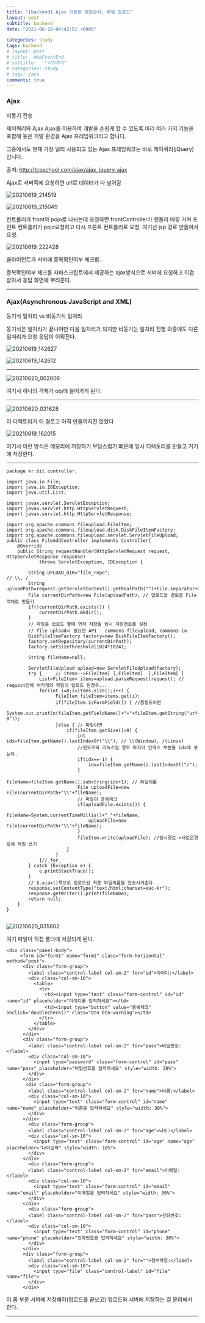 ```yaml
---
title: "[backend] Ajax 이용한 회원관리, 파일 업로드"
layout: post
subtitle: backend
date: "2021-06-18-04:42:51 +0900"

categories: study
tags: backend
# layout: post
# title:  WebFrontEnd
# subtitle:   "시작하기"
# categories: study
# tags: java
comments: true
---
```



### Ajax

비동기 전송

제이쿼리와 Ajax
Ajax를 이용하여 개발을 손쉽게 할 수 있도록 미리 여러 가지 기능을 포함해 놓은 개발 환경을 Ajax 프레임워크라고 합니다.

그중에서도 현재 가장 널리 사용되고 있는 Ajax 프레임워크는 바로 제이쿼리(jQuery)입니다.


출처: http://tcpschool.com/ajax/ajax_jquery_ajax



Ajax로 서버쪽에 요청하면 url로 데이터가 다 넘어감



![20210619_214519](/assets/20210619_214519.png)


![20210619_215049](/assets/20210619_215049.png)

컨트롤러가 front와 pojo로 나뉘는데 요청하면 frontController가 핸들러 매핑 거쳐
프런트 컨트롤러가 pojo요청하고 다시 프론트 컨트롤러로 요청, 여기선 jsp 경로 만들어서 요청.


![20210619_222428](/assets/20210619_222428.png)

클라이언트가 서버에 중복확인여부 체크함.

중복확인여부 체크를 자바스크립트에서 제공하는 ajax방식으로 서버에 요청하고 이걸 받아서 응답 화면에 뿌려준다.



-------

### Ajax(Asynchronous JavaScript and XML)

동기식 일처리 vs 비동기식 일처리


동기식은 일처리가 끝나야만 다음 일처리가 되지만 비동기는 일처리 진행 와중에도 다른 일처리가 요청 응답이 이뤄진다.


![20210619_142627](/assets/20210619_142627.png)

![20210619_142612](/assets/20210619_142612.png)




--------

![20210620_002006](/assets/20210620_002006.png)


여기서 하나의 객체가 obj에 들어가게 된다.

------

![20210620_021628](/assets/20210620_021628.png)

이 디렉토리가 이 경로고 아직 만들어지진 않았다


![20210619_162015](/assets/20210619_162015.png)

여기서 이런 방식은 메모리에 저장하기 부담스럽기 떄문에 임시 디렉토리를 만들고 거기에 저장한다.



--------------

```
package kr.bit.controller;

import java.io.File;
import java.io.IOException;
import java.util.List;

import javax.servlet.ServletException;
import javax.servlet.http.HttpServletRequest;
import javax.servlet.http.HttpServletResponse;

import org.apache.commons.fileupload.FileItem;
import org.apache.commons.fileupload.disk.DiskFileItemFactory;
import org.apache.commons.fileupload.servlet.ServletFileUpload;
public class FileAddController implements Controller{
	@Override
	public String requestHandler(HttpServletRequest request, HttpServletResponse response)
			throws ServletException, IOException {

		String UPLOAD_DIR="file_repo";                                   // \\, /
		String uploadPath=request.getServletContext().getRealPath("")+File.separator+UPLOAD_DIR;
		File currentDirPath=new File(uploadPath); // 업로드할 경로를 File객체로 만들기
		if(!currentDirPath.exists()) {
			currentDirPath.mkdir();
		}
		// 파일을 업로드 할때 먼저 저장될 임시 저장경로를 설정
		// file upload시 필요한 API - commons-fileupload, commons-io
		DiskFileItemFactory factory=new DiskFileItemFactory();
		factory.setRepository(currentDirPath);
		factory.setSizeThreshold(1024*1024);

		String fileName=null;

		ServletFileUpload upload=new ServletFileUpload(factory);
		try {     // items-->FileItem[ ],FileItem[  ],FileItem[ ]
			List<FileItem> items=upload.parseRequest(request); // request안에 여러개의 파일이 업로드 된경우...
			for(int i=0;i<items.size();i++) {
				  FileItem fileItem=items.get(i);
				  if(fileItem.isFormField()) { //폼필드이면
					  System.out.println(fileItem.getFieldName()+"="+fileItem.getString("utf-8"));
				  }else { // 파일이면
					  if(fileItem.getSize()>0) {
						  int idx=fileItem.getName().lastIndexOf("\\"); // \\(Window), /(Linux)
						  //윈도우와 리눅스일 경우 마지막 인덱스 부분을 idx에 넣는다.
						  if(idx==-1) {
							  idx=fileItem.getName().lastIndexOf("/");
						  }
						  fileName=fileItem.getName().substring(idx+1); // 파일이름
						  File uploadFile=new File(currentDirPath+"\\"+fileName);
						  // 파일이 중복체크
						  if(uploadFile.exists()) {
							  fileName=System.currentTimeMillis()+"_"+fileName;
							  uploadFile=new File(currentDirPath+"\\"+fileName);
						  }
						  fileItem.write(uploadFile); //임시경로->새로운경로에 파일 쓰기
					  }
				  }
			}//_for_
		} catch (Exception e) {
			e.printStackTrace();
		}
		// $.ajax()쪽으로 업로드된 최종 파일이름을 전송시켜준다.
		response.setContentType("text/html;charset=euc-kr");
		response.getWriter().print(fileName);		
		return null;
	}
}


```

![20210620_035602](/assets/20210620_035602.png)

여기 파일이 직접 폴더에 저장되게 된다.


```
<div class="panel-body">
     <form id="form1" name="form1" class="form-horizontal" method="post">
	  <div class="form-group">
	    <label class="control-label col-sm-2" for="id">아이디:</label>
	    <div class="col-sm-10">
	      <table>
	        <tr>
	          <td><input type="text" class="form-control" id="id" name="id" placeholder="아이디를 입력하세요"></td>
	          <td><input type="button" value="중복체크" onclick="doublecheck()" class="btn btn-warning"></td>
	        </tr>	        
	      </table>
	    </div>
	  </div>
	  <div class="form-group">
	    <label class="control-label col-sm-2" for="pass">비밀번호:</label>
	    <div class="col-sm-10">
	      <input type="password" class="form-control" id="pass" name="pass" placeholder="비밀번호를 입력하세요" style="width: 30%">
	    </div>
	  </div>
	   <div class="form-group">
	    <label class="control-label col-sm-2" for="name">이름:</label>
	    <div class="col-sm-10">
	      <input type="text" class="form-control" id="name" name="name" placeholder="이름을 입력하세요" style="width: 30%">
	    </div>
	  </div>
	    <div class="form-group">
	    <label class="control-label col-sm-2" for="age">나이:</label>
	    <div class="col-sm-10">
	      <input type="text" class="form-control" id="age" name="age" placeholder="나이입력" style="width: 10%">
	    </div>
	  </div>
	    <div class="form-group">
	    <label class="control-label col-sm-2" for="email">이메일:</label>
	    <div class="col-sm-10">
	      <input type="text" class="form-control" id="email" name="email" placeholder="이메일을 입력하세요" style="width: 30%">
	    </div>
	  </div>
	    <div class="form-group">
	    <label class="control-label col-sm-2" for="pass">전화번호:</label>
	    <div class="col-sm-10">
	      <input type="text" class="form-control" id="phone" name="phone" placeholder="전화번호를 입력하세요" style="width: 30%">
	    </div>
	  </div>
	  <div class="form-group">
	    <label class="control-label col-sm-2" for="">첨부파일:</label>
	    <div class="col-sm-10">
	      <input type="file" class="control-label" id="file" name="file">
	    </div>
	  </div>	  

```


이 폼 부분 서버에 저장해야(업로드를 끝났고) 업로드와 서버에 저장하는 걸 분리해서 한다.

-------------
